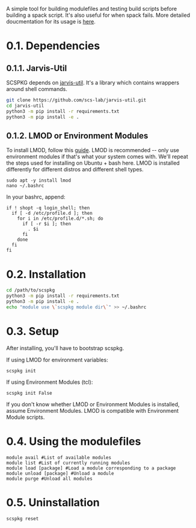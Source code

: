 A simple tool for building modulefiles and testing build scripts before building 
a spack script. It's also useful for when spack fails. 
More detailed doucmentation for its usage is [here](https://github.com/scs-lab/scspkg/wiki).

# 0.1. Dependencies

## 0.1.1. Jarvis-Util
SCSPKG depends on [jarvis-util](https://github.com/scs-lab/jarvis-util).
It's a library which contains wrappers around shell commands.

```bash
git clone https://github.com/scs-lab/jarvis-util.git
cd jarvis-util
python3 -m pip install -r requirements.txt
python3 -m pip install -e .
```

## 0.1.2. LMOD or Environment Modules

To install LMOD, follow this [guide](https://lmod.readthedocs.io/en/latest/030_installing.html).
LMOD is recommended -- only use environment modules if that's what your system
comes with. We'll repeat the steps used for installing on Ubuntu + bash here.
LMOD is installed differently for different distros and different shell types.

```
sudo apt -y install lmod
nano ~/.bashrc
```

In your bashrc, append:
```
if ! shopt -q login_shell; then
  if [ -d /etc/profile.d ]; then
    for i in /etc/profile.d/*.sh; do
      if [ -r $i ]; then
        . $i
      fi
    done
  fi
fi
```

# 0.2. Installation

```bash
cd /path/to/scspkg
python3 -m pip install -r requirements.txt
python3 -m pip install -e .
echo "module use \`scspkg module dir\`" >> ~/.bashrc
```

# 0.3. Setup

After installing, you'll have to bootstrap scspkg.

If using LMOD for environment variables:
```
scspkg init
```

If using Environment Modules (tcl):
```
scspkg init False
```

If you don't know whether LMOD or Environment Modules is installed, assume 
Environment Modules. LMOD is compatible with Environment Module scripts.

# 0.4. Using the modulefiles

```{bash}
module avail #List of available modules
module list #List of currently running modules
module load [package] #Load a module corresponding to a package
module unload [package] #Unload a module
module purge #Unload all modules
```

# 0.5. Uninstallation

```
scspkg reset
```